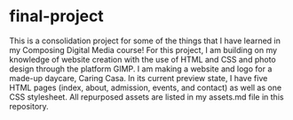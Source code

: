 # final-project
This is a consolidation project for some of the things that I have learned in my Composing Digital Media course! For this project, I am building on my knowledge of website creation with the use of HTML and CSS and photo design through the platform GIMP. I am making a website and logo for a made-up daycare, Caring Casa. In its current preview state, I have five HTML pages (index, about, admission, events, and contact) as well as one CSS stylesheet. All repurposed assets are listed in my assets.md file in this repository. 

